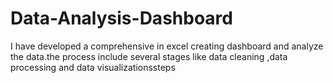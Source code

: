 # Data-Analysis-Dashboard
I have developed  a comprehensive in excel creating dashboard and analyze the data.the process include several stages like data cleaning ,data processing and data visualizationssteps
